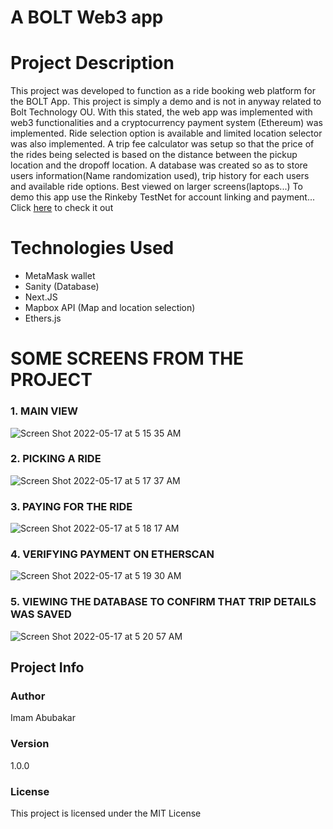 # A BOLT Web3 app
# Project Description
  This project was developed to function as a ride booking web platform for the BOLT App. This project is simply a demo and is not in anyway related to Bolt Technology OU. With this stated, the web app was implemented with web3 functionalities and a cryptocurrency payment system (Ethereum) was implemented.
  Ride selection option is available and limited location selector was also implemented. A trip fee calculator was setup so that the price of the rides being selected is based on the distance between the pickup location and the dropoff location.
  A database was created so as to store users information(Name randomization used), trip history for each users and available ride options.
  Best viewed on larger screens(laptops...)
  To demo this app use the Rinkeby TestNet for account linking and payment... Click <a href="https://bolt-app-web3.vercel.app/">here</a> to check it out

# Technologies Used
- MetaMask wallet
- Sanity (Database)
- Next.JS
- Mapbox API (Map and location selection)
- Ethers.js

# SOME SCREENS FROM THE PROJECT
### 1. MAIN VIEW
![Screen Shot 2022-05-17 at 5 15 35 AM](https://user-images.githubusercontent.com/54324954/168728283-52ef42d4-4428-4094-8bd3-1bf788d05a3e.png)
### 2. PICKING A RIDE
![Screen Shot 2022-05-17 at 5 17 37 AM](https://user-images.githubusercontent.com/54324954/168728273-e048f6ec-5fdc-4c3e-a969-5d073aae9ad8.png)
### 3. PAYING FOR THE RIDE
![Screen Shot 2022-05-17 at 5 18 17 AM](https://user-images.githubusercontent.com/54324954/168728300-bc9ff3cc-6c31-488d-847a-f6cb0b2dd36c.png)
### 4. VERIFYING PAYMENT ON ETHERSCAN
![Screen Shot 2022-05-17 at 5 19 30 AM](https://user-images.githubusercontent.com/54324954/168728314-e0f8470c-f240-4f23-8732-90cf45488b20.png)
### 5. VIEWING THE DATABASE TO CONFIRM THAT TRIP DETAILS WAS SAVED
![Screen Shot 2022-05-17 at 5 20 57 AM](https://user-images.githubusercontent.com/54324954/168728334-b43612fd-65f0-4d67-906e-c18bb7764966.png)


## Project Info
### Author
Imam Abubakar

### Version
1.0.0

### License
This project is licensed under the MIT License
